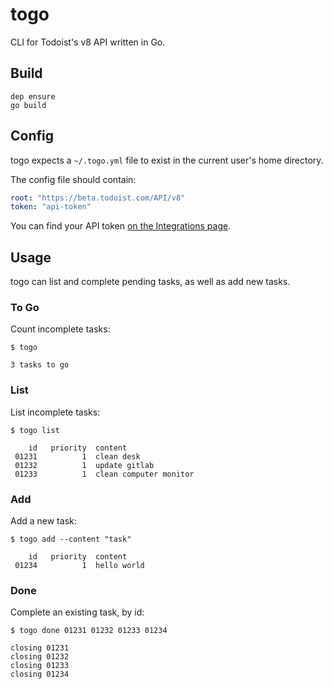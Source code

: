# togo

CLI for Todoist's v8 API written in Go.

## Build

```shell
dep ensure
go build
```

## Config

togo expects a `~/.togo.yml` file to exist in the current user's home directory.

The config file should contain:

```yaml
root: "https://beta.todoist.com/API/v8"
token: "api-token"
```

You can find your API token [on the Integrations page](https://todoist.com/Users/viewPrefs?page=integrations).

## Usage

togo can list and complete pending tasks, as well as add new tasks.

### To Go

Count incomplete tasks:

```shell
$ togo

3 tasks to go
```

### List

List incomplete tasks:

```shell
$ togo list

    id   priority  content
 01231          1  clean desk
 01232          1  update gitlab
 01233          1  clean computer monitor
```

### Add

Add a new task:

```shell
$ togo add --content "task"

    id   priority  content
 01234          1  hello world
```

### Done

Complete an existing task, by id:

```shell
$ togo done 01231 01232 01233 01234

closing 01231
closing 01232
closing 01233
closing 01234
```
